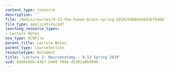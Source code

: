 ```yaml
---
content_type: resource
description: ''
file: /media/courses/9-13-the-human-brain-spring-2019/6d88ebb643b7b460f08ed5382a0b9898_MIT9_13S19_L02.pdf
file_type: application/pdf
learning_resource_types:
- Lecture Notes
ocw_type: OCWFile
parent_title: Lecture Notes
parent_type: CourseSection
resourcetype: Document
title: 'Lecture 2: Neuroanatamy - 9.13 Spring 2019'
uid: 6d88ebb6-43b7-b460-f08e-d5382a0b9898
---
```


